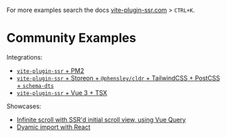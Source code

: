 For more examples search the docs [vite-plugin-ssr.com](https://vite-plugin-ssr.com/) > `CTRL+K`.

# Community Examples

Integrations:
 - [`vite-plugin-ssr` + PM2](https://github.com/hemengke1997/vite-plugin-ssr-pm2)
 - [`vite-plugin-ssr` + Storeon + `@phensley/cldr` + TailwindCSS + PostCSS + `schema-dts`](https://github.com/mate-h/vite-ssr-web)
 - [`vite-plugin-ssr` + Vue 3 + TSX](https://github.com/justwiner/vue3-tsx)

Showcases:
 - [Infinite scroll with SSR'd initial scroll view, using Vue Query](https://github.com/wobsoriano/vite-plugin-ssr-vue-query)
 - [Dyamic import with React](https://github.com/arthurgailes/vite-plugin-ssr_dynamic-import-example)
